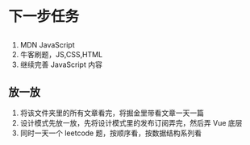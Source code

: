 # 下一步任务

##

1. MDN JavaScript
2. 牛客刷题，JS,CSS,HTML
3. 继续完善 JavaScript 内容

## 放一放

1. 将该文件夹里的所有文章看完，将掘金里带看文章一天一篇
2. 设计模式先放一放，先将设计模式里的发布订阅弄完，然后弄 Vue 底层
3. 同时一天一个 leetcode 题，按顺序看，按数据结构系列看
